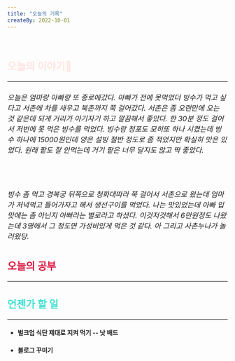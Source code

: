 ```yaml
---
title: "오늘의 기록"
createBy: 2022-10-01
---
```



<br>

<h2 style="font-size:23px; color:#ffe4e1 ">오늘의 이야기🧧</h2>

--- 

<h6  style="font-size:16.3px;  ">
오늘은 엄마랑 아빠랑 또 종로에갔다. 아빠가 전에 못먹었더 빙수가 먹고 싶다고 서촌에 차를 새우고 북촌까지 쭉 걸어갔다. 서촌은 좀 오랜만에 오는 것 같은데 되게 거리가 아기자기 하고 깔끔해서 좋았다. 한 30분 정도 걸어서 저번에 못 먹은 빙수를 먹었다. 빙수랑 청포도 모히또 하나 시켰는데 빙수 하나에 15000원인데 양은 설빙 절반 정도로 좀 적었지만 확실히 맛은 있었다. 원래 팥도 잘 안먹는데 거기 팥은 너무 달지도 않고 딱 좋았다.
</h6>
<br>
<h6  style="font-size:16.3px;  ">
빙수 좀 먹고 경복궁 뒤쪽으로 청화대따라 쭉 걸어서 서촌으로 왔는데 엄마가 저녁먹고 들어가자고 해서 생선구이를 먹었다. 나는 맛있었는데 아빠 입맛에는 좀 아닌지 아빠라는 별로라고 하셨다. 이것저것해서 6만원정도 나왔는데 3명에서 그 정도면 가성비있게 먹은 것 같다. 아 그리고 사촌누나가 놀러왔당.
</h6>

<h2 style="font-size:23px; color:#dc143c ">오늘의 공부</h2>

---

#### 
#### 



<h2 style="font-size:23px; color:#40e0d0">언젠가 할 일</h2>

---
- #### 벌크업 식단 제대로 지켜 먹기 -- 낫 배드
- #### 블로그 꾸미기


<Comment />